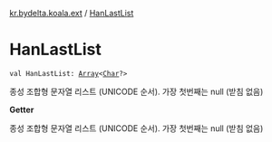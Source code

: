 [kr.bydelta.koala.ext](index.md) / [HanLastList](./-han-last-list.md)

# HanLastList

`val HanLastList: `[`Array`](https://kotlinlang.org/api/latest/jvm/stdlib/kotlin/-array/index.html)`<`[`Char`](https://kotlinlang.org/api/latest/jvm/stdlib/kotlin/-char/index.html)`?>`

종성 조합형 문자열 리스트 (UNICODE 순서). 가장 첫번째는 null (받침 없음)

**Getter**

종성 조합형 문자열 리스트 (UNICODE 순서). 가장 첫번째는 null (받침 없음)

